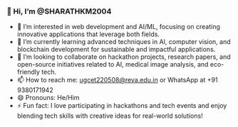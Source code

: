 ### 👋 Hi, I’m @SHARATHKM2004
- 👀 I’m interested in web development and AI/ML, focusing on creating innovative applications that leverage both fields.
- 🌱 I’m currently learning advanced techniques in AI, computer vision, and blockchain development for sustainable and impactful applications.
- 💞️ I’m looking to collaborate on hackathon projects, research papers, and open-source initiatives related to AI, medical image analysis, and eco-friendly tech.
- 📫 How to reach me: ugcet220508@reva.edu.in or WhatsApp at +91 9380171942
- 😄 Pronouns: He/Him
- ⚡ Fun fact: I love participating in hackathons and tech events and enjoy blending tech skills with creative ideas for real-world solutions!

<!---
SHARATHKM2004/SHARATHKM2004 is a ✨ special ✨ repository because its `README.md` (this file) appears on your GitHub profile.
You can click the Preview link to take a look at your changes.
--->
